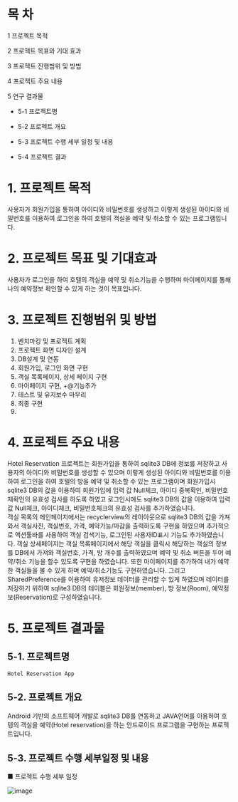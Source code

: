#  목 차
 1 프로젝트 목적

 2 프로젝트 목표와 기대 효과

 3 프로젝트 진행범위 및 방법

 4 프로젝트 주요 내용

 5 연구 결과물

 - 5-1 프로젝트명
 
 - 5-2 프로젝트 개요
 
 - 5-3 프로젝트 수행 세부 일정 및 내용
 
 - 5-4 프로젝트 결과  
 

# 1. 프로젝트 목적
사용자가 회원가입을 통하여 아이디와 비밀번호를 생성하고 이렇게 생성된 아이디와 비밀번호를 이용하여 로그인을 하여 호텔의 객실을 예약 및 취소할 수 있는 프로그램입니다.  


# 2. 프로젝트 목표 및 기대효과
   사용자가 로그인을 하여 호텔의 객실을 예약 및 취소기능을 수행하며 마이페이지를 통해 나의 예약정보 확인할 수 있게 하는 것이 목표입니다.  
   

# 3. 프로젝트 진행범위 및 방법
1. 	벤치마킹 및 프로젝트 계획
2. 	프로젝트 화면 디자인 설계
3.   DB설계 및 연동 
4. 	회원가입, 로그인 화면 구현
5. 	객실 목록페이지, 상세 페이지 구현
6.  마이페이지 구현, +@기능추가
7.  테스트 및 유지보수 마무리
8. 	최종 구현  
9. 	

# 4. 프로젝트 주요 내용
Hotel Reservation 프로젝트는 회원가입을 통하여 sqlite3 DB에 정보를 저장하고 사용자의 아이디와 비밀번호를 생성할 수 있으며 이렇게 생성된 아이디와 비밀번호를 이용하여 로그인을 하여 호텔의 방을 예약 및 취소할 수 있는 프로그램이며 회원가입시 sqlite3 DB의 값을 이용하여 회원가입에 입력 값 Null체크, 아이디 중복확인, 비밀번호 재확인의 유효성 검사를 하도록 하였고 로그인시에도 sqlite3 DB의 값을 이용하여 입력 값 Null체크, 아이디체크, 비밀번호체크의 유효성 검사를 추가하였습니다.   
객실 목록의 메인페이지에서는 recyclerview의 레이아웃으로 sqlite3 DB의 값을 가져와서 객실사진, 객실번호, 가격, 예약가능/마감을 출력하도록 구현을 하였으며 추가적으로 액션툴바를 사용하여 객실 검색기능, 로그인된 사용자ID표시 기능도 추가하였습니다. 객실 상세페이지는 객실 목록페이지에서 해당 객실을 클릭시 해당하는 객실의 정보를 DB에서 가져와 객실번호, 가격, 방 개수를 출력하였으며 예약 및 취소 버튼을 두어 예약/취소 기능을 할수 있도록 구현을 하였습니다. 또한 마이페이지를 추가하여 내가 예약한 객실들을 볼 수 있게 하며 예약/취소기능도 구현하였습니다. 그리고 SharedPreference를 이용하여 유저정보 데이터를 관리할 수 있게 하였으며 데이터를 저장하기 위하여 sqlite3 DB의 테이블은 회원정보(member), 방 정보(Room), 예약정보(Reservation)로 구성하였습니다.  


# 5. 프로젝트 결과물  


## 5-1. 프로젝트명   
	Hotel Reservation App  
	

## 5-2. 프로젝트 개요
Android 기반의 소프트웨어 개발로 sqlite3 DB를 연동하고 JAVA언어를 이용하여 호텡의 객실을 예약(Hotel reservation)을 하는 안드로이드 프로그램을 구현하는 프로젝트입니다.  


## 5-3. 프로젝트 수행 세부일정 및 내용
■ 프로젝트 수행 세부 일정  

![image](https://user-images.githubusercontent.com/65882143/221432791-2764eda1-747c-4630-8bad-2e1cae8ae474.png)
